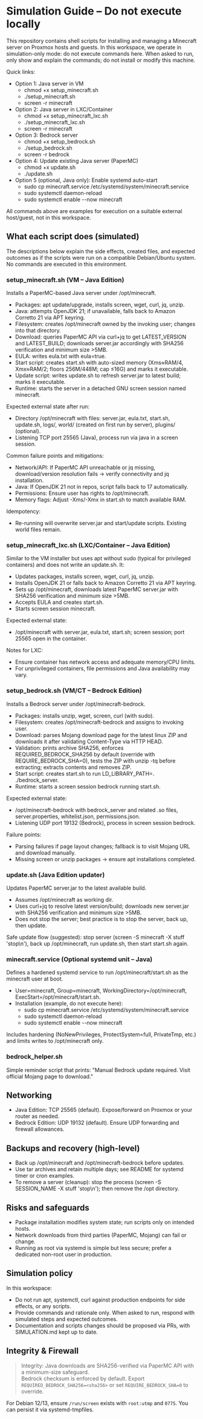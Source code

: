 # Simulation Guide – Do not execute locally

This repository contains shell scripts for installing and managing a Minecraft server on Proxmox hosts and guests. In this workspace, we operate in simulation-only mode: do not execute commands here. When asked to run, only show and explain the commands; do not install or modify this machine.

Quick links:

- Option 1: Java server in VM
  - chmod +x setup_minecraft.sh
  - ./setup_minecraft.sh
  - screen -r minecraft
- Option 2: Java server in LXC/Container
  - chmod +x setup_minecraft_lxc.sh
  - ./setup_minecraft_lxc.sh
  - screen -r minecraft
- Option 3: Bedrock server
  - chmod +x setup_bedrock.sh
  - ./setup_bedrock.sh
  - screen -r bedrock
- Option 4: Update existing Java server (PaperMC)
  - chmod +x update.sh
  - ./update.sh
- Option 5 (optional, Java only): Enable systemd auto-start
  - sudo cp minecraft.service /etc/systemd/system/minecraft.service
  - sudo systemctl daemon-reload
  - sudo systemctl enable --now minecraft

All commands above are examples for execution on a suitable external host/guest, not in this workspace.

## What each script does (simulated)

The descriptions below explain the side effects, created files, and expected outcomes as if the scripts were run on a compatible Debian/Ubuntu system. No commands are executed in this environment.

### setup_minecraft.sh (VM – Java Edition)

Installs a PaperMC-based Java server under /opt/minecraft.

- Packages: apt update/upgrade, installs screen, wget, curl, jq, unzip.
- Java: attempts OpenJDK 21; if unavailable, falls back to Amazon Corretto 21 via APT keyring.
- Filesystem: creates /opt/minecraft owned by the invoking user; changes into that directory.
- Download: queries PaperMC API via curl+jq to get LATEST_VERSION and LATEST_BUILD; downloads server.jar accordingly with SHA256 verification and minimum size >5MB.
- EULA: writes eula.txt with eula=true.
- Start script: creates start.sh with auto-sized memory (Xms≈RAM/4, Xmx≈RAM/2; floors 256M/448M; cap ≤16G) and marks it executable.
- Update script: writes update.sh to refresh server.jar to latest build; marks it executable.
- Runtime: starts the server in a detached GNU screen session named minecraft.

Expected external state after run:

- Directory /opt/minecraft with files: server.jar, eula.txt, start.sh, update.sh, logs/, world/ (created on first run by server), plugins/ (optional).
- Listening TCP port 25565 (Java), process run via java in a screen session.

Common failure points and mitigations:

- Network/API: If PaperMC API unreachable or jq missing, download/version resolution fails → verify connectivity and jq installation.
- Java: If OpenJDK 21 not in repos, script falls back to 17 automatically.
- Permissions: Ensure user has rights to /opt/minecraft.
- Memory flags: Adjust -Xms/-Xmx in start.sh to match available RAM.

Idempotency:

- Re-running will overwrite server.jar and start/update scripts. Existing world files remain.

### setup_minecraft_lxc.sh (LXC/Container – Java Edition)

Similar to the VM installer but uses apt without sudo (typical for privileged containers) and does not write an update.sh. It:

- Updates packages, installs screen, wget, curl, jq, unzip.
- Installs OpenJDK 21 or falls back to Amazon Corretto 21 via APT keyring.
- Sets up /opt/minecraft, downloads latest PaperMC server.jar with SHA256 verification and minimum size >5MB.
- Accepts EULA and creates start.sh.
- Starts screen session minecraft.

Expected external state:

- /opt/minecraft with server.jar, eula.txt, start.sh; screen session; port 25565 open in the container.

Notes for LXC:

- Ensure container has network access and adequate memory/CPU limits.
- For unprivileged containers, file permissions and Java availability may vary.

### setup_bedrock.sh (VM/CT – Bedrock Edition)

Installs a Bedrock server under /opt/minecraft-bedrock.

- Packages: installs unzip, wget, screen, curl (with sudo).
- Filesystem: creates /opt/minecraft-bedrock and assigns to invoking user.
- Download: parses Mojang download page for the latest linux ZIP and downloads it after validating Content-Type via HTTP HEAD.
- Validation: prints archive SHA256, enforces REQUIRED_BEDROCK_SHA256 by default (override with REQUIRE_BEDROCK_SHA=0), tests the ZIP with unzip -tq before extracting; extracts contents and removes ZIP.
- Start script: creates start.sh to run LD_LIBRARY_PATH=. ./bedrock_server.
- Runtime: starts a screen session bedrock running start.sh.

Expected external state:

- /opt/minecraft-bedrock with bedrock_server and related .so files, server.properties, whitelist.json, permissions.json.
- Listening UDP port 19132 (Bedrock), process in screen session bedrock.

Failure points:

- Parsing failures if page layout changes; fallback is to visit Mojang URL and download manually.
- Missing screen or unzip packages → ensure apt installations completed.

### update.sh (Java Edition updater)

Updates PaperMC server.jar to the latest available build.

- Assumes /opt/minecraft as working dir.
- Uses curl+jq to resolve latest version/build; downloads new server.jar with SHA256 verification and minimum size >5MB.
- Does not stop the server; best practice is to stop the server, back up, then update.

Safe update flow (suggested): stop server (screen -S minecraft -X stuff 'stop\n'), back up /opt/minecraft, run update.sh, then start start.sh again.

### minecraft.service (Optional systemd unit – Java)

Defines a hardened systemd service to run /opt/minecraft/start.sh as the minecraft user at boot.

- User=minecraft, Group=minecraft, WorkingDirectory=/opt/minecraft, ExecStart=/opt/minecraft/start.sh.
- Installation (example, do not execute here):
  - sudo cp minecraft.service /etc/systemd/system/minecraft.service
  - sudo systemctl daemon-reload
  - sudo systemctl enable --now minecraft

Includes hardening (NoNewPrivileges, ProtectSystem=full, PrivateTmp, etc.) and limits writes to /opt/minecraft only.

### bedrock_helper.sh

Simple reminder script that prints: "Manual Bedrock update required. Visit official Mojang page to download."

## Networking

- Java Edition: TCP 25565 (default). Expose/forward on Proxmox or your router as needed.
- Bedrock Edition: UDP 19132 (default). Ensure UDP forwarding and firewall allowances.

## Backups and recovery (high-level)

- Back up /opt/minecraft and /opt/minecraft-bedrock before updates.
- Use tar archives and retain multiple days; see README for systemd timer or cron examples.
- To remove a server (cleanup): stop the process (screen -S SESSION_NAME -X stuff 'stop\n'); then remove the /opt directory.

## Risks and safeguards

- Package installation modifies system state; run scripts only on intended hosts.
- Network downloads from third parties (PaperMC, Mojang) can fail or change.
- Running as root via systemd is simple but less secure; prefer a dedicated non-root user in production.

## Simulation policy

In this workspace:

- Do not run apt, systemctl, curl against production endpoints for side effects, or any scripts.
- Provide commands and rationale only. When asked to run, respond with simulated steps and expected outcomes.
- Documentation and scripts changes should be proposed via PRs, with SIMULATION.md kept up to date.

## Integrity & Firewall

> Integrity: Java downloads are SHA256-verified via PaperMC API with a minimum-size safeguard.  
> Bedrock checksum is enforced by default. Export `REQUIRED_BEDROCK_SHA256=<sha256>` or set `REQUIRE_BEDROCK_SHA=0` to override.

For Debian 12/13, ensure `/run/screen` exists with `root:utmp` and `0775`. You can persist it via systemd-tmpfiles.
